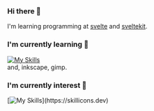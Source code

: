 ### Hi there 👋

I'm learning programming at [svelte](https://svelte.dev) and [sveltekit](https://kit.svelte.dev).

### I'm currently learning 📝

[![My Skills](https://skillicons.dev/icons?i=git,linux,js,html,css,sass,tailwind,vite,electron,nodejs)](https://skillicons.dev)  
and, inkscape, gimp.
 
### I'm currently interest 📌

[![My Skills](https://skillicons.dev/icons?i=ts,vue,babel,solidjs,alpinejs,astro,pug,nestjs,express,discord,bots,docker,firebase,supabase,nginx,svg,threejs,)](https://skillicons.dev)
<!--
**energyzunda/energyzunda** is a ✨ _special_ ✨ repository because its `README.md` (this file) appears on your GitHub profile.

Here are some ideas to get you started:

- 🔭 I’m currently working on ...
- 🌱 I’m currently learning ...
- 👯 I’m looking to collaborate on ...
- 🤔 I’m looking for help with ...
- 💬 Ask me about ...
- 📫 How to reach me: ...
- 😄 Pronouns: ...
- ⚡ Fun fact: ...
-->
